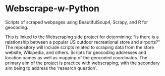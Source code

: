# Webscrape-w-Python

Scripts of scraped webpages using BeautifulSoup4, Scrapy, and R for geocoding.

This is linked to the Webscraping side project for determining: "is there is a relationship between a popular US outdoor recreational store and airports?" 
The repository will include scripts related to scraping data from the store website, Wikipedia, and others. Scripts for geocoding addresses and location names
as well as mapping of the geocoded coordinates. The primary aim of the project is practice with webscraping, with the secondary aim being to address 
the 'research question'.


